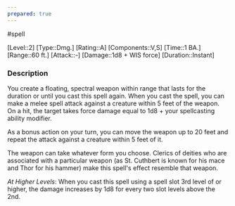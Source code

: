 ```yaml
---
prepared: true
---
```

#spell

[Level::2]
[Type::Dmg.]
[Rating::A]
[Components::V,S]
[Time::1 BA.]
[Range::60 ft.]
[Attack::\-]
[Damage::1d8 + WIS force]
[Duration::Instant]
### Description

You create a floating, spectral weapon within range that lasts for the duration or until you cast this spell again. When you cast the spell, you can make a melee spell attack against a creature within 5 feet of the weapon. On a hit, the target takes force damage equal to 1d8 + your spellcasting ability modifier.

As a bonus action on your turn, you can move the weapon up to 20 feet and repeat the attack against a creature within 5 feet of it.

The weapon can take whatever form you choose. Clerics of deities who are associated with a particular weapon (as St. Cuthbert is known for his mace and Thor for his hammer) make this spell's effect resemble that weapon.

*At Higher Levels*: When you cast this spell using a spell slot 3rd level of or higher, the damage increases by 1d8 for every two slot levels above the 2nd.